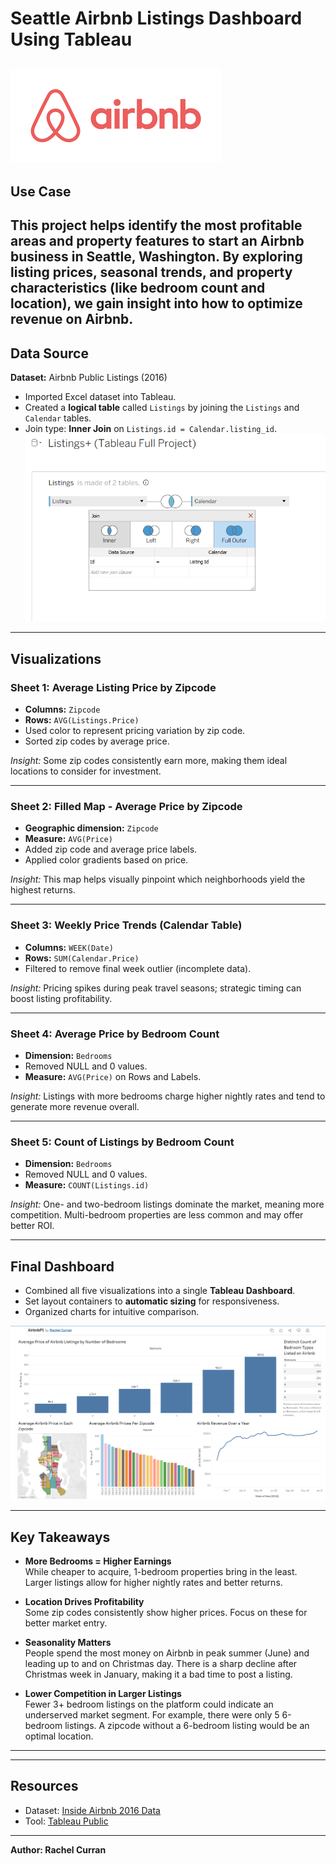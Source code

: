 # Seattle Airbnb Listings Dashboard Using Tableau

![Airbnb](https://github.com/philoooo/Tableau-Airbnb-Listings/blob/main/images.png)
---
## Use Case
This project helps identify the most profitable areas and property features to start an Airbnb business in Seattle, Washington. By exploring listing prices, seasonal trends, and property characteristics (like bedroom count and location), we gain insight into how to optimize revenue on Airbnb.
---
##  Data Source
**Dataset:** Airbnb Public Listings (2016)

- Imported Excel dataset into Tableau.
- Created a **logical table** called `Listings` by joining the `Listings` and `Calendar` tables.
- Join type: **Inner Join** on `Listings.id = Calendar.listing_id`.
![Data Source](https://github.com/philoooo/Tableau-Airbnb-Listings/blob/main/Capture.PNG)
---

##  Visualizations

### Sheet 1: Average Listing Price by Zipcode
- **Columns:** `Zipcode`
- **Rows:** `AVG(Listings.Price)`
- Used color to represent pricing variation by zip code.
- Sorted zip codes by average price.

 *Insight:* Some zip codes consistently earn more, making them ideal locations to consider for investment.

---

### Sheet 2: Filled Map - Average Price by Zipcode
- **Geographic dimension:** `Zipcode`
- **Measure:** `AVG(Price)`
- Added zip code and average price labels.
- Applied color gradients based on price.

 *Insight:* This map helps visually pinpoint which neighborhoods yield the highest returns.

---

### Sheet 3: Weekly Price Trends (Calendar Table)
- **Columns:** `WEEK(Date)`
- **Rows:** `SUM(Calendar.Price)`
- Filtered to remove final week outlier (incomplete data).
  
 *Insight:* Pricing spikes during peak travel seasons; strategic timing can boost listing profitability.

---

### Sheet 4: Average Price by Bedroom Count
- **Dimension:** `Bedrooms`
- Removed NULL and 0 values.
- **Measure:** `AVG(Price)` on Rows and Labels.

 *Insight:* Listings with more bedrooms charge higher nightly rates and tend to generate more revenue overall.

---

### Sheet 5: Count of Listings by Bedroom Count
- **Dimension:** `Bedrooms`
- Removed NULL and 0 values.
- **Measure:** `COUNT(Listings.id)`

 *Insight:* One- and two-bedroom listings dominate the market, meaning more competition. Multi-bedroom properties are less common and may offer better ROI.

---

##  Final Dashboard
- Combined all five visualizations into a single **Tableau Dashboard**.
- Set layout containers to **automatic sizing** for responsiveness.
- Organized charts for intuitive comparison.

![Dashboard](https://github.com/philoooo/Tableau-Airbnb-Listings/blob/main/Airbnb%20Dashboard.PNG)

---

##  Key Takeaways
- **More Bedrooms = Higher Earnings**  
  While cheaper to acquire, 1-bedroom properties bring in the least. Larger listings allow for higher nightly rates and better returns.

- **Location Drives Profitability**  
  Some zip codes consistently show higher prices. Focus on these for better market entry.

- **Seasonality Matters**  
  People spend the most money on Airbnb in peak summer (June) and leading up to and on Christmas day. There is a sharp decline after Christmas week in January, making it a bad time to post a listing. 

- **Lower Competition in Larger Listings**  
  Fewer 3+ bedroom listings on the platform could indicate an underserved market segment. For example, there were only 5 6-bedroom listings. A zipcode without a 6-bedroom listing would be an optimal location.

---


---

##  Resources
- Dataset: [Inside Airbnb 2016 Data](https://www.kaggle.com/datasets/alexanderfreberg/airbnb-listings-2016-dataset)
- Tool: [Tableau Public](https://public.tableau.com/)

---


**Author: Rachel Curran**  
